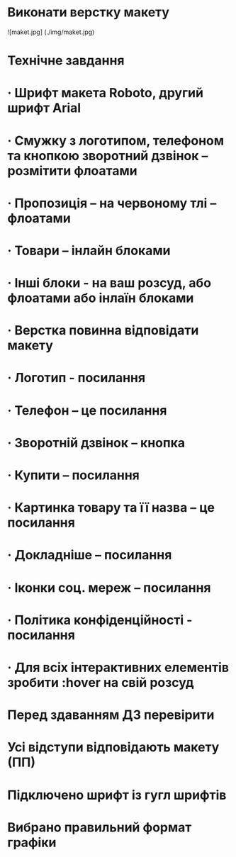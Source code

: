 # Виконати верстку макету
![maket.jpg] (./img/maket.jpg)

# Технічне завдання

# · Шрифт макета Roboto, другий шрифт Arial

# · Смужку з логотипом, телефоном та кнопкою зворотний дзвінок – розмітити флоатами

# · Пропозиція – на червоному тлі – флоатами

# · Товари – інлайн блоками

# · Інші блоки - на ваш розсуд, або флоатами або інлаїн блоками

# · Верстка повинна відповідати макету

# · Логотип - посилання

# · Телефон – це посилання

# · Зворотній дзвінок – кнопка

# · Купити – посилання

# · Картинка товару та її назва – це посилання

# · Докладніше – посилання

# · Іконки соц. мереж – посилання

# · Політика конфіденційності - посилання

# · Для всіх інтерактивних елементів зробити :hover на свій розсуд


# Перед здаванням ДЗ перевірити

# Усі відступи відповідають макету (ПП)
# Підключено шрифт із гугл шрифтів
# Вибрано правильний формат графіки


